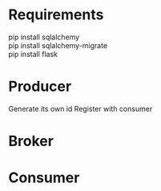 Requirements
=======
pip install sqlalchemy  
pip install sqlalchemy-migrate  
pip install flask

Producer
=======
Generate its own id
Register with consumer

Broker
=======


Consumer
=======

